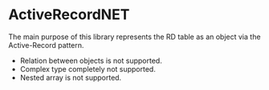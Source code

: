 # ActiveRecordNET

The main purpose of this library represents the RD table as an object via the Active-Record pattern.

- Relation between objects is not supported.
- Complex type completely not supported.
- Nested array is not supported.
